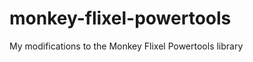 monkey-flixel-powertools
========================

My modifications to the Monkey Flixel Powertools library